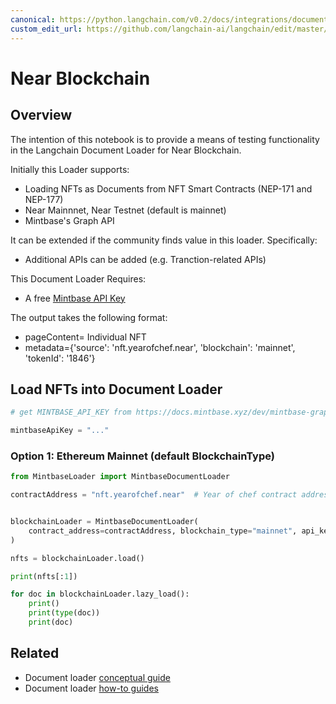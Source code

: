 ```yaml
---
canonical: https://python.langchain.com/v0.2/docs/integrations/document_loaders/mintbase/
custom_edit_url: https://github.com/langchain-ai/langchain/edit/master/docs/docs/integrations/document_loaders/mintbase.ipynb
---
```


# Near Blockchain

## Overview

The intention of this notebook is to provide a means of testing functionality in the Langchain Document Loader for Near Blockchain.

Initially this Loader supports:

*   Loading NFTs as Documents from NFT Smart Contracts (NEP-171 and NEP-177)
*   Near Mainnnet, Near Testnet (default is mainnet)
*   Mintbase's Graph API

It can be extended if the community finds value in this loader.  Specifically:

*   Additional APIs can be added (e.g. Tranction-related APIs)

This Document Loader Requires:

*   A free [Mintbase API Key](https://docs.mintbase.xyz/dev/mintbase-graph/)

The output takes the following format:

- pageContent= Individual NFT
- metadata={'source': 'nft.yearofchef.near', 'blockchain': 'mainnet', 'tokenId': '1846'}

## Load NFTs into Document Loader


```python
# get MINTBASE_API_KEY from https://docs.mintbase.xyz/dev/mintbase-graph/

mintbaseApiKey = "..."
```

### Option 1: Ethereum Mainnet (default BlockchainType)


```python
from MintbaseLoader import MintbaseDocumentLoader

contractAddress = "nft.yearofchef.near"  # Year of chef contract address


blockchainLoader = MintbaseDocumentLoader(
    contract_address=contractAddress, blockchain_type="mainnet", api_key="omni-site"
)

nfts = blockchainLoader.load()

print(nfts[:1])

for doc in blockchainLoader.lazy_load():
    print()
    print(type(doc))
    print(doc)
```


## Related

- Document loader [conceptual guide](/docs/concepts/#document-loaders)
- Document loader [how-to guides](/docs/how_to/#document-loaders)